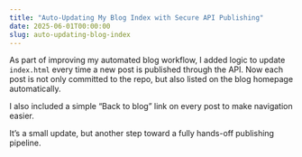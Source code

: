 ```yaml
---
title: "Auto-Updating My Blog Index with Secure API Publishing"
date: 2025-06-01T00:00:00
slug: auto-updating-blog-index
---
```


As part of improving my automated blog workflow, I added logic to update `index.html` every time a new post is published through the API. Now each post is not only committed to the repo, but also listed on the blog homepage automatically.

I also included a simple “Back to blog” link on every post to make navigation easier.

It’s a small update, but another step toward a fully hands-off publishing pipeline.
